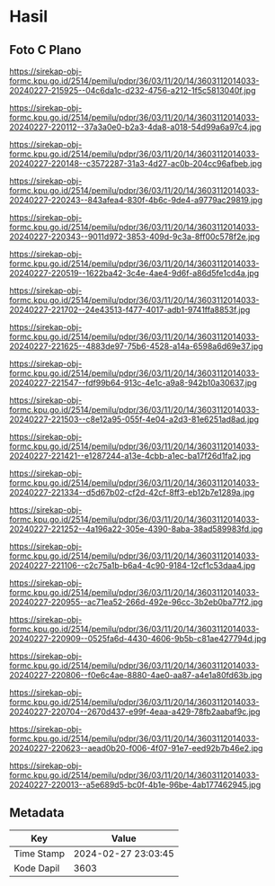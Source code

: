 # Hasil

## Foto C Plano

https://sirekap-obj-formc.kpu.go.id/2514/pemilu/pdpr/36/03/11/20/14/3603112014033-20240227-215925--04c6da1c-d232-4756-a212-1f5c5813040f.jpg

https://sirekap-obj-formc.kpu.go.id/2514/pemilu/pdpr/36/03/11/20/14/3603112014033-20240227-220112--37a3a0e0-b2a3-4da8-a018-54d99a6a97c4.jpg

https://sirekap-obj-formc.kpu.go.id/2514/pemilu/pdpr/36/03/11/20/14/3603112014033-20240227-220148--c3572287-31a3-4d27-ac0b-204cc96afbeb.jpg

https://sirekap-obj-formc.kpu.go.id/2514/pemilu/pdpr/36/03/11/20/14/3603112014033-20240227-220243--843afea4-830f-4b6c-9de4-a9779ac29819.jpg

https://sirekap-obj-formc.kpu.go.id/2514/pemilu/pdpr/36/03/11/20/14/3603112014033-20240227-220343--9011d972-3853-409d-9c3a-8ff00c578f2e.jpg

https://sirekap-obj-formc.kpu.go.id/2514/pemilu/pdpr/36/03/11/20/14/3603112014033-20240227-220519--1622ba42-3c4e-4ae4-9d6f-a86d5fe1cd4a.jpg

https://sirekap-obj-formc.kpu.go.id/2514/pemilu/pdpr/36/03/11/20/14/3603112014033-20240227-221702--24e43513-f477-4017-adb1-9741ffa8853f.jpg

https://sirekap-obj-formc.kpu.go.id/2514/pemilu/pdpr/36/03/11/20/14/3603112014033-20240227-221625--4883de97-75b6-4528-a14a-6598a6d69e37.jpg

https://sirekap-obj-formc.kpu.go.id/2514/pemilu/pdpr/36/03/11/20/14/3603112014033-20240227-221547--fdf99b64-913c-4e1c-a9a8-942b10a30637.jpg

https://sirekap-obj-formc.kpu.go.id/2514/pemilu/pdpr/36/03/11/20/14/3603112014033-20240227-221503--c8e12a95-055f-4e04-a2d3-81e6251ad8ad.jpg

https://sirekap-obj-formc.kpu.go.id/2514/pemilu/pdpr/36/03/11/20/14/3603112014033-20240227-221421--e1287244-a13e-4cbb-a1ec-ba17f26d1fa2.jpg

https://sirekap-obj-formc.kpu.go.id/2514/pemilu/pdpr/36/03/11/20/14/3603112014033-20240227-221334--d5d67b02-cf2d-42cf-8ff3-eb12b7e1289a.jpg

https://sirekap-obj-formc.kpu.go.id/2514/pemilu/pdpr/36/03/11/20/14/3603112014033-20240227-221252--4a196a22-305e-4390-8aba-38ad589983fd.jpg

https://sirekap-obj-formc.kpu.go.id/2514/pemilu/pdpr/36/03/11/20/14/3603112014033-20240227-221106--c2c75a1b-b6a4-4c90-9184-12cf1c53daa4.jpg

https://sirekap-obj-formc.kpu.go.id/2514/pemilu/pdpr/36/03/11/20/14/3603112014033-20240227-220955--ac71ea52-266d-492e-96cc-3b2eb0ba77f2.jpg

https://sirekap-obj-formc.kpu.go.id/2514/pemilu/pdpr/36/03/11/20/14/3603112014033-20240227-220909--0525fa6d-4430-4606-9b5b-c81ae427794d.jpg

https://sirekap-obj-formc.kpu.go.id/2514/pemilu/pdpr/36/03/11/20/14/3603112014033-20240227-220806--f0e6c4ae-8880-4ae0-aa87-a4e1a80fd63b.jpg

https://sirekap-obj-formc.kpu.go.id/2514/pemilu/pdpr/36/03/11/20/14/3603112014033-20240227-220704--2670d437-e99f-4eaa-a429-78fb2aabaf9c.jpg

https://sirekap-obj-formc.kpu.go.id/2514/pemilu/pdpr/36/03/11/20/14/3603112014033-20240227-220623--aead0b20-f006-4f07-91e7-eed92b7b46e2.jpg

https://sirekap-obj-formc.kpu.go.id/2514/pemilu/pdpr/36/03/11/20/14/3603112014033-20240227-220013--a5e689d5-bc0f-4b1e-96be-4ab177462945.jpg


## Metadata

| Key        | Value               |
| ---------- | ------------------- |
| Time Stamp | 2024-02-27 23:03:45 |
| Kode Dapil | 3603                |



